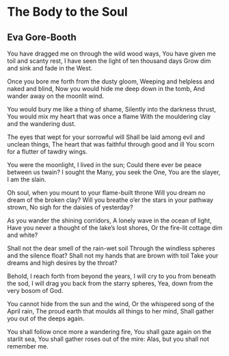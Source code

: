 # The Body to the Soul
## Eva Gore-Booth
You have dragged me on through the wild wood ways,
You have given me toil and scanty rest,
I have seen the light of ten thousand days
Grow dim and sink and fade in the West.

Once you bore me forth from the dusty gloom,
Weeping and helpless and naked and blind,
Now you would hide me deep down in the tomb,
And wander away on the moonlit wind.

You would bury me like a thing of shame,
Silently into the darkness thrust,
You would mix my heart that was once a flame
With the mouldering clay and the wandering dust.

The eyes that wept for your sorrowful will
Shall be laid among evil and unclean things,
The heart that was faithful through good and ill
You scorn for a flutter of tawdry wings.

You were the moonlight, I lived in the sun;
Could there ever be peace between us twain?
I sought the Many, you seek the One,
You are the slayer, I am the slain.

Oh soul, when you mount to your flame-built throne
Will you dream no dream of the broken clay?
Will you breathe o’er the stars in your pathway strown,
No sigh for the daisies of yesterday?

As you wander the shining corridors,
A lonely wave in the ocean of light,
Have you never a thought of the lake’s lost shores,
Or the fire-lit cottage dim and white?

Shall not the dear smell of the rain-wet soil
Through the windless spheres and the silence float?
Shall not my hands that are brown with toil
Take your dreams and high desires by the throat?

Behold, I reach forth from beyond the years,
I will cry to you from beneath the sod,
I will drag you back from the starry spheres,
Yea, down from the very bosom of God.

You cannot hide from the sun and the wind,
Or the whispered song of the April rain,
The proud earth that moulds all things to her mind,
Shall gather you out of the deeps again.

You shall follow once more a wandering fire,
You shall gaze again on the starlit sea,
You shall gather roses out of the mire:
Alas, but you shall not remember me.